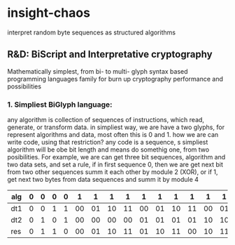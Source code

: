 # insight-chaos
interpret random byte sequences as structured algorithms 

## R&amp;D: BiScript and Interpretative cryptography 
Mathematically simplest, from bi- to multi- glyph syntax based programming languages family for burn up cryptography performance and possibilities

### 1. Simpliest BiGlyph language:
any algorithm is collection of sequences of instructions, which read, generate, or transform data.
in simpliest way, we are have a two glyphs, for represent algorithms and data, most often this is 0 and 1.
how we are can write code, using that restriction?
any code is a sequence, s simpliest algorithm will be obe bit length and means do somethig one, from two posibilities.
For example, we are can get three bit sequences, algorithm and two data sets, and set a rule, if in first sequence 0, then we are get next bit from two other sequences summ it each other by module 2 (XOR), or if 1, get next two bytes from data sequences and summ it by module 4

alg | 0 | 0 | 0 | 0 | 1  | 1  | 1  | 1  | 1  | 1  | 1  | 1  | 1  | 1  | 1  | 1  | 1  | 1  | 1  | 1 
----|---|---|---|---|----|----|----|----|----|----|----|----|----|----|----|----|----|----|----|---
dt1 | 0 | 0 | 1 | 1 | 00 | 01 | 10 | 11 | 00 | 01 | 10 | 11 | 00 | 01 | 10 | 11 | 00 | 01 | 10 | 11
dt2 | 0 | 1 | 0 | 1 | 00 | 00 | 00 | 00 | 01 | 01 | 01 | 01 | 10 | 10 | 10 | 10 | 11 | 11 | 11 | 11
res | 0 | 1 | 1 | 0 | 00 | 01 | 10 | 11 | 01 | 10 | 11 | 00 | 10 | 11 | 00 | 01 | 10 | 00 | 01 | 10 
